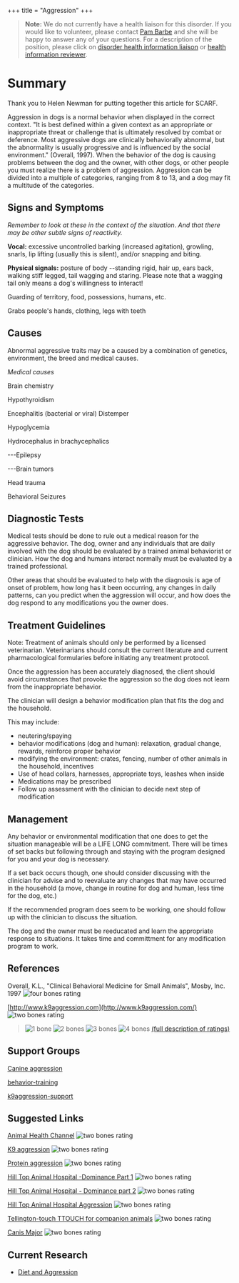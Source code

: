 +++
title = "Aggression"
+++

> **Note:** We do not currently have a health liaison for this disorder.
> If you would like to volunteer, please contact
> [Pam Barbe](mailto:president@samoyedhealthfoundation.org?subject=Questions%20about%20becoming%20a%20Health%20Information%20Liaison%20or%20Reviewer)
> and she will be happy to answer any of your questions.
> For a description of the position, please click on
> [disorder health information liaison](/become-a-health-information-liaison)
> or
> [health information reviewer](/become-a-health-information-reviewer).

# Summary

Thank you to Helen Newman for putting together this article for SCARF.

Aggression in dogs is a normal behavior when displayed in the correct
context.  "It is best defined within a given context as an appropriate
or inappropriate threat or challenge that is ultimately resolved by
combat or deference. Most aggressive dogs are clinically behaviorally
abnormal, but the abnormality is usually progressive and is influenced
by the social environment."  (Overall, 1997).  When the behavior of the
dog is causing problems between the dog and the owner, with other dogs,
or other people you must realize there is a problem of aggression.
Aggression can be divided into a multiple of categories, ranging from 8
to 13, and a dog may fit a multitude of the categories.

Signs and Symptoms
------------------

*Remember to look at these in the context of the situation*.
*And that there may be other subtle signs of reactivity.*

**Vocal:** excessive uncontrolled barking (increased agitation),
growling, snarls, lip lifting (usually this is silent), and/or snapping
and biting.

**Physical signals:**  posture of body \--standing rigid, hair up, ears
back, walking stiff legged, tail wagging and staring.  Please note that
a wagging tail only means a dog's willingness to interact!

Guarding of territory, food, possessions, humans, etc.

Grabs people's hands, clothing, legs with teeth

Causes
------

Abnormal aggressive traits may be a caused by a combination  of
genetics, environment, the breed and medical causes.

*Medical causes*

Brain chemistry

Hypothyroidism

Encephalitis (bacterial or viral) Distemper

Hypoglycemia

Hydrocephalus in brachycephalics

---Epilepsy

---Brain tumors

Head trauma

Behavioral Seizures

Diagnostic Tests
----------------

Medical tests should be done to rule out a medical reason for the
aggressive behavior. The dog, owner and any individuals that are daily
involved with the dog should be evaluated by a trained animal
behaviorist or clinician.  How the dog and humans interact normally must
be evaluated by a trained professional.

Other areas that should be evaluated to help with the diagnosis is age
of onset of problem, how long has it been occurring, any changes in
daily patterns, can you predict when the aggression will occur, and how
does the dog respond to any modifications you the owner does.

Treatment Guidelines
--------------------

Note: Treatment of animals should only be performed by a licensed
veterinarian. Veterinarians should consult the current literature and
current pharmacological formularies before initiating any treatment
protocol.

Once the aggression has been accurately diagnosed, the client should
avoid circumstances that provoke the aggression so the dog does not
learn from the inappropriate behavior.

The clinician will design a behavior modification plan that fits the dog
and the household.

This may include:

- neutering/spaying
- behavior modifications (dog and human):  relaxation,  gradual change, rewards, reinforce proper behavior
- modifying the environment:  crates, fencing, number of other animals in the household, incentives
- Use of head collars, harnesses, appropriate toys, leashes when inside
- Medications may be prescribed
- Follow up assessment with the clinician to decide next step of modification

Management
----------

Any behavior or environmental modification that one does to get the
situation manageable will be a LIFE LONG commitment.  There will be
times of set backs but following through and staying with the program
designed for you and your dog is necessary.

If a set back occurs though, one should consider discussing with the
clinician for advise and to reevaluate any changes that may have
occurred in the household (a move, change in routine for dog and human,
less time for the dog, etc.)

If the recommended program does seem to be working, one should follow up
with the clinician to discuss the situation.

The dog and the owner must be reeducated and learn the appropriate
response to situations.  It takes time and committment for any
modification program to work.

References
----------

Overall, K.L., "Clinical Behavioral Medicine for Small Animals", Mosby, Inc. 1997 ![four bones rating](/img/4-bones.gif)

[http://www.k9aggression.com](http://www.k9aggression.com/) ![two bones rating](/img/2-bones.gif)

> ![1 bone](/img/1-bone.gif)
> ![2 bones](/img/2-bones.gif)
> ![3 bones](/img/3-bones.gif)
> ![4 bones](/img/4-bones.gif)
> [(full description of ratings)](/diseases/ratings-what-do-they-mean)

Support Groups
--------------

[Canine aggression](http://groups.yahoo.com/group/canineaggression/)

[behavior-training](http://groups.yahoo.com/group/behavior-training/)

[k9aggression-support](http://groups.yahoo.com/group/k9aggression-support/)

Suggested Links
---------------

[Animal Health Channel](http://www.healthcommunities.com/canine-aggression/dominance-aggression.shtml)
![two bones rating](/img/2-bones.gif)

[K9 aggression](http://www.k9aggression.com/)
![two bones rating](/img/2-bones.gif)

[Protein aggression](http://www.provet.co.uk/petfacts/healthtips/proteinaggression.htm)
![two bones rating](/img/2-bones.gif)

[Hill Top Animal Hospital -Dominance Part 1](http://www.hilltopanimalhospital.com/pet-info/k9info/k9dominance1/)
![two bones rating](/img/2-bones.gif)

[Hill Top Animal Hospital - Dominance part 2](http://www.hilltopanimalhospital.com/pet-info/k9info/k9dominance2/)
![two bones rating](/img/2-bones.gif)

[Hill Top Animal Hospital Aggression](http://www.hilltopanimalhospital.com/pet-info/k9info/k9aggression/)
![two bones rating](/img/2-bones.gif)

[Tellington-touch TTOUCH for companion animals](http://tteam-ttouch.com/whyTTouch.shtml)
![two bones rating](/img/2-bones.gif)

[Canis Major](http://www.canismajor.com/dog/tagress.html)
![two bones rating](/img/2-bones.gif)

Current Research
----------------

- [Diet and Aggression](/aggression/diet-and-aggression.html)
